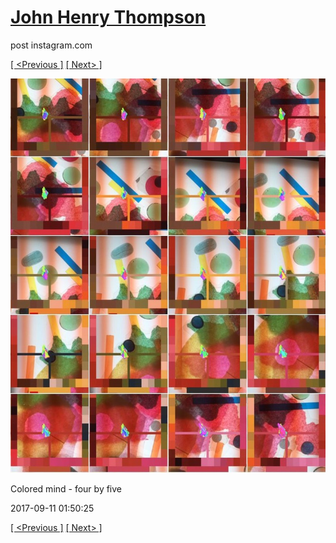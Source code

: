 # [John Henry Thompson](../README.md)
post instagram.com

[[ <Previous ]](2017-09-15-4.md) [[ Next> ]](2017-09-11-2.md)

[![](../media/2017-09-11/Colored-mind-four-by-five.jpg)](../README.md)

Colored mind - four by five

2017-09-11 01:50:25

[[ <Previous ]](2017-09-15-4.md) [[ Next> ]](2017-09-11-2.md)